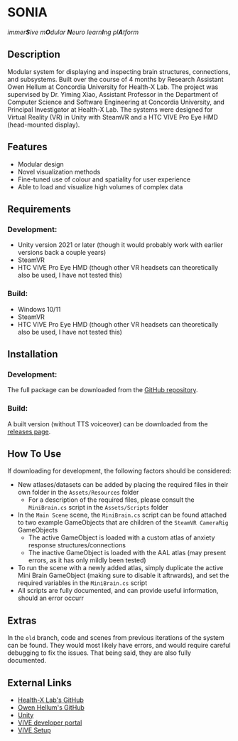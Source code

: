 # SONIA

*immer**S**ive m**O**dular **N**euro learn**I**ng pl**A**tform*



## Description

Modular system for displaying and inspecting brain structures, connections, and subsystems. Built over the course of 4 months by Research Assistant Owen Hellum at Concordia University for Health-X Lab. The project was supervised by Dr. Yiming Xiao, Assistant Professor in the Department of Computer Science and Software Engineering at Concordia University, and Principal Investigator at Health-X Lab. The systems were designed for Virtual Reality (VR) in Unity with SteamVR and a HTC VIVE Pro Eye HMD (head-mounted display).

## Features

- Modular design
- Novel visualization methods
- Fine-tuned use of colour and spatiality for user experience
- Able to load and visualize high volumes of complex data

## Requirements

### Development:
- Unity version 2021 or later (though it would probably work with earlier versions back a couple years)
- SteamVR
- HTC VIVE Pro Eye HMD (though other VR headsets can theoretically also be used, I have not tested this)

### Build:
- Windows 10/11
- SteamVR
- HTC VIVE Pro Eye HMD (though other VR headsets can theoretically also be used, I have not tested this)

## Installation

### Development:
The full package can be downloaded from the [GitHub repository](https://github.com/HealthX-Lab/SONIA).

### Build:
A built version (without TTS voiceover) can be downloaded from the [releases page](https://github.com/HealthX-Lab/SONIA/releases).

## How To Use

If downloading for development, the following factors should be considered:
- New atlases/datasets can be added by placing the required files in their own folder in the `Assets/Resources` folder
	- For a description of the required files, please consult the `MiniBrain.cs` script in the `Assets/Scripts` folder
- In the `Main Scene` scene, the `MiniBrain.cs` script can be found attached to two example GameObjects that are children of the `SteamVR CameraRig` GameObjects
	- The active GameObject is loaded with a custom atlas of anxiety response structures/connections
	- The inactive GameObject is loaded with the AAL atlas (may present errors, as it has only mildly been tested)
- To run the scene with a newly added atlas, simply duplicate the active Mini Brain GameObject (making sure to disable it aftrwards), and set the required variables in the `MiniBrain.cs` script
- All scripts are fully documented, and can provide useful information, should an error occurr

## Extras

In the `old` branch, code and scenes from previous iterations of the system can be found. They would most likely have errors, and would require careful debugging to fix the issues. That being said, they are also fully documented.

## External Links

- [Health-X Lab's GitHub](https://github.com/HealthX-Lab)
- [Owen Hellum's GitHub](https://github.com/Owmacohe)
- [Unity](https://unity.com)
- [VIVE developer portal](https://developer.vive.com)
- [VIVE Setup](https://www.vive.com/ca/setup)
